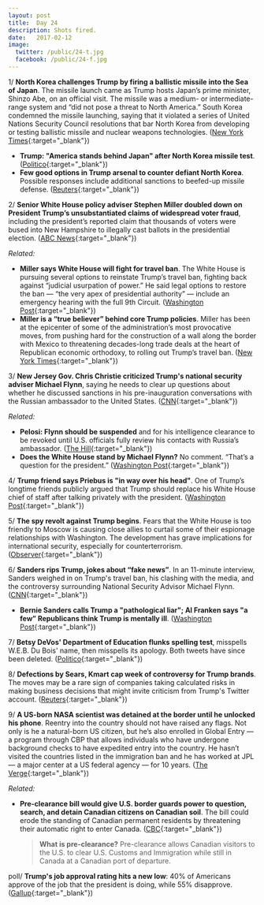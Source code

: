 ```yaml
---
layout: post
title:  Day 24
description: Shots fired.
date:   2017-02-12
image:
  twitter: /public/24-t.jpg
  facebook: /public/24-f.jpg
---
```


1/ **North Korea challenges Trump by firing a ballistic missile into the Sea of Japan**. The missile launch came as Trump hosts Japan’s prime minister, Shinzo Abe, on an official visit. The missile was a medium- or intermediate-range system and “did not pose a threat to North America.” South Korea condemned the missile launching, saying that it violated a series of United Nations Security Council resolutions that bar North Korea from developing or testing ballistic missile and nuclear weapons technologies. ([New York Times](https://www.nytimes.com/2017/02/11/world/asia/north-korea-missile-test-trump.html){:target="_blank"})

* **Trump: "America stands behind Japan" after North Korea missile test**. ([Politico](http://www.politico.com/story/2017/02/trump-america-stands-behind-japan-after-north-korea-missile-test-234937){:target="_blank"})
* **Few good options in Trump arsenal to counter defiant North Korea**. Possible responses include additional sanctions to beefed-up missile defense. ([Reuters](http://www.reuters.com/article/us-northkorea-missiles-usa-analysis-idUSKBN15R0Z5){:target="_blank"})

2/ **Senior White House policy adviser Stephen Miller doubled down on President Trump’s unsubstantiated claims of widespread voter fraud**, including the president’s reported claim that thousands of voters were bused into New Hampshire to illegally cast ballots in the presidential election. ([ABC News](http://abcnews.go.com/Politics/trump-adviser-doubles-claims-voter-fraud-thousands-voters/story?id=45436933){:target="_blank"})

_Related:_

* **Miller says White House will fight for travel ban**. The White House is pursuing several options to reinstate Trump’s travel ban, fighting back against “judicial usurpation of power.” He said legal options to restore the ban — “the very apex of presidential authority” — include an emergency hearing with the full 9th Circuit. ([Washington Post](https://www.washingtonpost.com/news/powerpost/wp/2017/02/12/stephen-miller-says-white-house-will-fight-for-travel-ban-advances-false-voter-fraud-claims/){:target="_blank"})
* **Miller is a “true believer” behind core Trump policies**. Miller has been at the epicenter of some of the administration’s most provocative moves, from pushing hard for the construction of a wall along the border with Mexico to threatening decades-long trade deals at the heart of Republican economic orthodoxy, to rolling out Trump’s travel ban. ([New York Times](https://www.nytimes.com/2017/02/11/us/politics/stephen-miller-donald-trump-adviser.html){:target="_blank"})

3/ **New Jersey Gov. Chris Christie criticized Trump's national security adviser Michael Flynn**, saying he needs to clear up questions about whether he discussed sanctions in his pre-inauguration conversations with the Russian ambassador to the United States. ([CNN](http://www.cnn.com/2017/02/12/politics/chris-christie-mike-flynn-russia/){:target="_blank"})

_Related:_

* **Pelosi: Flynn should be suspended** and for his intelligence clearance to be revoked until U.S. officials fully review his contacts with Russia’s ambassador. ([The Hill](http://thehill.com/policy/national-security/319108-nancy-pelosi-flynn-should-be-suspended-until-review-of-russia){:target="_blank"})
* **Does the White House stand by Michael Flynn?** No comment. “That’s a question for the president.” ([Washington Post](https://www.washingtonpost.com/news/powerpost/wp/2017/02/12/does-the-white-house-stand-by-michael-flynn-thats-a-question-for-the-president/){:target="_blank"})

4/ **Trump friend says Priebus is "in way over his head"**. One of Trump’s longtime friends publicly argued that Trump should replace his White House chief of staff after talking privately with the president. ([Washington Post](https://www.washingtonpost.com/news/powerpost/wp/2017/02/12/trump-friend-says-priebus-is-in-way-over-his-head/){:target="_blank"})

5/ **The spy revolt against Trump begins**. Fears that the White House is too friendly to Moscow is causing close allies to curtail some of their espionage relationships with Washington. The  development has grave implications for international security, especially for counterterrorism. ([Observer](http://observer.com/2017/02/donald-trump-administration-mike-flynn-russian-embassy/){:target="_blank"})

6/ **Sanders rips Trump, jokes about “fake news”**. In an 11-minute interview, Sanders weighed in on Trump's travel ban, his clashing with the media, and the controversy surrounding National Security Advisor Michael Flynn. ([CNN](http://www.cnn.com/videos/politics/2017/02/11/bernie-sanders-entire-february-10-interview-erin-sot.cnn){:target="_blank"})

* **Bernie Sanders calls Trump a "pathological liar"; Al Franken says "a few” Republicans think Trump is mentally ill**. ([Washington Post](https://www.washingtonpost.com/news/powerpost/wp/2017/02/12/bernie-sanders-calls-trump-a-pathological-liar-al-franken-says-a-few-republicans-think-trump-is-mentally-ill/){:target="_blank"})

7/ **Betsy DeVos' Department of Education flunks spelling test**, misspells W.E.B. Du Bois' name, then misspells its apology. Both tweets have since been deleted. ([Politico](http://www.politico.com/story/2017/02/education-spelling-twitter-234946){:target="_blank"})

8/ **Defections by Sears, Kmart cap week of controversy for Trump brands**. The moves may be a rare sign of companies taking calculated risks in making business decisions that might invite criticism from Trump's Twitter account. ([Reuters](http://www.reuters.com/article/us-usa-trump-sears-idUSKBN15Q0Q2){:target="_blank"})

9/ **A US-born NASA scientist was detained at the border until he unlocked his phone**. Reentry into the country should not have raised any flags. Not only is he a natural-born US citizen, but he’s also enrolled in Global Entry — a program through CBP that allows individuals who have undergone background checks to have expedited entry into the country. He hasn’t visited the countries listed in the immigration ban and he has worked at JPL — a major center at a US federal agency — for 10 years. ([The Verge](http://www.theverge.com/2017/2/12/14583124/nasa-sidd-bikkannavar-detained-cbp-phone-search-trump-travel-ban){:target="_blank"})

_Related:_ 

* **Pre-clearance bill would give U.S. border guards power to question, search, and detain Canadian citizens on Canadian soil**. The bill could erode the standing of Canadian permanent residents by threatening their automatic right to enter Canada. ([CBC](http://www.cbc.ca/beta/news/politics/pre-clearance-border-canada-us-1.3976123){:target="_blank"})

  > **What is pre-clearance?** Pre-clearance allows Canadian visitors to the U.S. to clear U.S. Customs and Immigration while still in Canada at a Canadian port of departure.

poll/ **Trump's job approval rating hits a new low**: 40% of Americans approve of the job that the president is doing, while 55% disapprove. ([Gallup](http://www.gallup.com/poll/201617/gallup-daily-trump-job-approval.aspx){:target="_blank"})